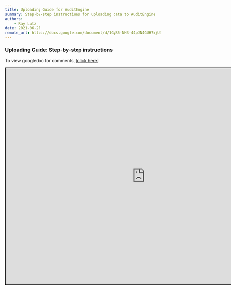 ```yaml
---
title: Uploading Guide for AuditEngine
summary: Step-by-step instructions for uploading data to AuditEngine
authors:
    - Ray Lutz
date: 2021-06-25
remote_url: https://docs.google.com/document/d/1GyB5-NH3-44pJN4GUH7hjU3MrK36ObearYQjZGW-fJU/edit?usp=sharing
---
```


<link rel="icon" type="image/x-icon" href="https://mapper.auditengine.org/assets/images/A.png">

### Uploading Guide: Step-by-step instructions

To view googledoc for comments, <a href="https://docs.google.com/document/d/1GyB5-NH3-44pJN4GUH7hjU3MrK36ObearYQjZGW-fJU/edit?usp=sharing" target="_blank">[click here]</a><br>
<iframe src="https://docs.google.com/document/d/e/2PACX-1vTNtC2H7kQ5BFai90vLGFCPXiVt-0wG2DcgqyniALuvXoH1qMKtkhuausdzboB9c--zH9HSzH5rJ79m/pub?embedded=true" width=900 height=700  style="border: 2px solid black;"></iframe>


